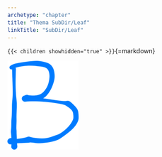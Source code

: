 ```yaml
---
archetype: "chapter"
title: "Thema SubDir/Leaf"
linkTitle: "SubDir/Leaf"
---
```



`{{< children showhidden="true" >}}`{=markdown}

![This is Figure B (via Markdown)](img/b.png)
